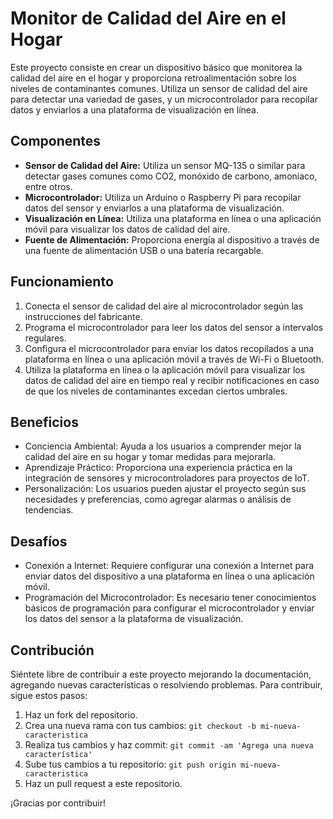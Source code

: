 # Monitor de Calidad del Aire en el Hogar

Este proyecto consiste en crear un dispositivo básico que monitorea la calidad del aire en el hogar y proporciona retroalimentación sobre los niveles de contaminantes comunes. Utiliza un sensor de calidad del aire para detectar una variedad de gases, y un microcontrolador para recopilar datos y enviarlos a una plataforma de visualización en línea.

## Componentes

- **Sensor de Calidad del Aire:** Utiliza un sensor MQ-135 o similar para detectar gases comunes como CO2, monóxido de carbono, amoníaco, entre otros.
- **Microcontrolador:** Utiliza un Arduino o Raspberry Pi para recopilar datos del sensor y enviarlos a una plataforma de visualización.
- **Visualización en Línea:** Utiliza una plataforma en línea o una aplicación móvil para visualizar los datos de calidad del aire.
- **Fuente de Alimentación:** Proporciona energía al dispositivo a través de una fuente de alimentación USB o una batería recargable.

## Funcionamiento

1. Conecta el sensor de calidad del aire al microcontrolador según las instrucciones del fabricante.
2. Programa el microcontrolador para leer los datos del sensor a intervalos regulares.
3. Configura el microcontrolador para enviar los datos recopilados a una plataforma en línea o una aplicación móvil a través de Wi-Fi o Bluetooth.
4. Utiliza la plataforma en línea o la aplicación móvil para visualizar los datos de calidad del aire en tiempo real y recibir notificaciones en caso de que los niveles de contaminantes excedan ciertos umbrales.

## Beneficios

- Conciencia Ambiental: Ayuda a los usuarios a comprender mejor la calidad del aire en su hogar y tomar medidas para mejorarla.
- Aprendizaje Práctico: Proporciona una experiencia práctica en la integración de sensores y microcontroladores para proyectos de IoT.
- Personalización: Los usuarios pueden ajustar el proyecto según sus necesidades y preferencias, como agregar alarmas o análisis de tendencias.

## Desafíos

- Conexión a Internet: Requiere configurar una conexión a Internet para enviar datos del dispositivo a una plataforma en línea o una aplicación móvil.
- Programación del Microcontrolador: Es necesario tener conocimientos básicos de programación para configurar el microcontrolador y enviar los datos del sensor a la plataforma de visualización.

## Contribución

Siéntete libre de contribuir a este proyecto mejorando la documentación, agregando nuevas características o resolviendo problemas. Para contribuir, sigue estos pasos:

1. Haz un fork del repositorio.
2. Crea una nueva rama con tus cambios: `git checkout -b mi-nueva-caracteristica`
3. Realiza tus cambios y haz commit: `git commit -am 'Agrega una nueva característica'`
4. Sube tus cambios a tu repositorio: `git push origin mi-nueva-caracteristica`
5. Haz un pull request a este repositorio.

¡Gracias por contribuir!
